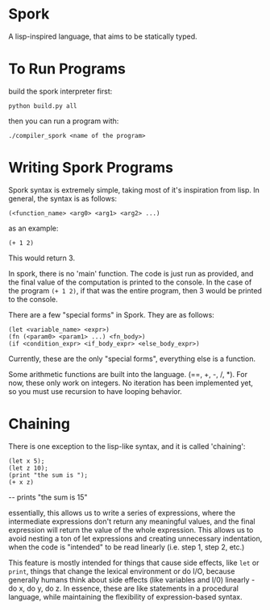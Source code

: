 # Spork
A lisp-inspired language, that aims to be statically typed.

# To Run Programs
build the spork interpreter first:
```
python build.py all
```
then you can run a program with:
```
./compiler_spork <name of the program>
```
# Writing Spork Programs
Spork syntax is extremely simple, taking most of it's inspiration from lisp. In general, the syntax is as follows:
```
(<function_name> <arg0> <arg1> <arg2> ...)
```
as an example:
```
(+ 1 2)
```
This would return 3.


In spork, there is no 'main' function. The code is just run as provided, and the final value of the computation is printed to the console. In the case of the program `(+ 1 2)`, if that was the entire program, then 3 would be printed to the console.


There are a few "special forms" in Spork. They are as follows:
```
(let <variable_name> <expr>)
(fn (<param0> <param1> ...) <fn_body>)
(if <condition_expr> <if_body_expr> <else_body_expr>)
```
Currently, these are the only "special forms", everything else is a function.


Some arithmetic functions are built into the language. (==, +, -, /, *). For now, these only work on integers. No iteration has been implemented yet, so you must use recursion to have looping behavior.


# Chaining
There is one exception to the lisp-like syntax, and it is called 'chaining':

```
(let x 5);
(let z 10);
(print "the sum is ");
(+ x z)
```
-- prints "the sum is 15"

essentially, this allows us to write a series of expressions, where the intermediate expressions don't return any meaningful values, and the final expression will return the value of the whole expression. This allows us to avoid nesting a ton of let expressions and creating unnecessary indentation, when the code is "intended" to be read linearly (i.e. step 1, step 2, etc.)


This feature is mostly intended for things that cause side effects, like `let` or `print`, things that change the lexical environment or do I/O, because generally humans think about side effects (like variables and I/0) linearly - do x, do y, do z. In essence, these are like statements in a procedural language, while maintaining the flexibility of expression-based syntax. 

